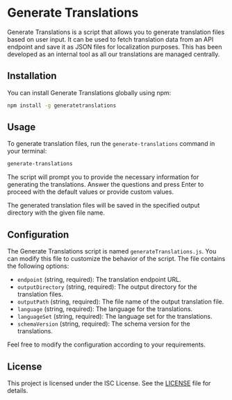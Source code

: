 # Generate Translations

Generate Translations is a script that allows you to generate translation files based on user input. It can be used to fetch translation data from an API endpoint and save it as JSON files for localization purposes. This has been developed as an internal tool as all our translations are managed centrally.

## Installation

You can install Generate Translations globally using npm:

```bash
npm install -g generatetranslations
```

## Usage

To generate translation files, run the `generate-translations` command in your terminal:

```bash
generate-translations
```

The script will prompt you to provide the necessary information for generating the translations. Answer the questions and press Enter to proceed with the default values or provide custom values.

The generated translation files will be saved in the specified output directory with the given file name.

## Configuration

The Generate Translations script is named `generateTranslations.js`. You can modify this file to customize the behavior of the script. The file contains the following options:

- `endpoint` (string, required): The translation endpoint URL.
- `outputDirectory` (string, required): The output directory for the translation files.
- `outputPath` (string, required): The file name of the output translation file.
- `language` (string, required): The language for the translations.
- `languageSet` (string, required): The language set for the translations.
- `schemaVersion` (string, required): The schema version for the translations.

Feel free to modify the configuration according to your requirements.

## License

This project is licensed under the ISC License. See the [LICENSE](LICENSE) file for details.
